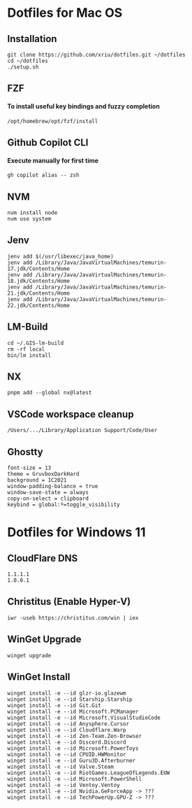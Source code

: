 # Dotfiles for Mac OS

## Installation

```
git clone https://github.com/xriu/dotfiles.git ~/dotfiles
cd ~/dotfiles
./setup.sh
```

## FZF

#### To install useful key bindings and fuzzy completion

```
/opt/homebrew/opt/fzf/install
```

## Github Copilot CLI

#### Execute manually for first time

```
gh copilot alias -- zsh
```

## NVM

```
nvm install node
nvm use system
```

## Jenv

```
jenv add $(/usr/libexec/java_home)
jenv add /Library/Java/JavaVirtualMachines/temurin-17.jdk/Contents/Home
jenv add /Library/Java/JavaVirtualMachines/temurin-18.jdk/Contents/Home
jenv add /Library/Java/JavaVirtualMachines/temurin-21.jdk/Contents/Home
jenv add /Library/Java/JavaVirtualMachines/temurin-22.jdk/Contents/Home
```

## LM-Build

```
cd ~/.GIS-lm-build
rm -rf local
bin/lm install
```

## NX

```
pnpm add --global nx@latest
```

## VSCode workspace cleanup

```
/Users/.../Library/Application Support/Code/User
```

## Ghostty

```
font-size = 13
theme = GruvboxDarkHard
background = 1C2021
window-padding-balance = true
window-save-state = always
copy-on-select = clipboard
keybind = global:º=toggle_visibility
```

# Dotfiles for Windows 11

## CloudFlare DNS

```
1.1.1.1
1.0.0.1
```

## Christitus (Enable Hyper-V)

```
iwr -useb https://christitus.com/win | iex
```

## WinGet Upgrade

```
winget upgrade
```

## WinGet Install

```
winget install -e --id glzr-io.glazewm
winget install -e --id Starship.Starship
winget install -e --id Git.Git
winget install -e --id Microsoft.PCManager
winget install -e --id Microsoft.VisualStudioCode
winget install -e --id Anysphere.Cursor
winget install -e --id Cloudflare.Warp
winget install -e --id Zen-Team.Zen-Browser
winget install -e --id Discord.Discord
winget install -e --id Microsoft.PowerToys
winget install -e --id CPUID.HWMonitor
winget install -e --id Guru3D.Afterburner
winget install -e --id Valve.Steam
winget install -e --id RiotGames.LeagueOfLegends.EUW
winget install -e --id Microsoft.PowerShell
winget install -e --id Ventoy.Ventoy
winget install -e --id Nvidia.GeForceApp -> ???
winget install -e --id TechPowerUp.GPU-Z -> ???
```
